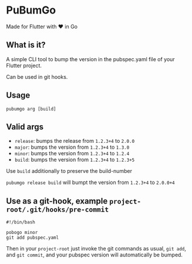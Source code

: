 # PuBumGo

Made for Flutter with ❤ in Go

## What is it?

A simple CLI tool to bump the version in the pubspec.yaml file of your Flutter project.

Can be used in git hooks.

## Usage

`pubumgo arg [build]`

## Valid args

- `release`: bumps the release from `1.2.3+4` to `2.0.0`
- `major`: bumps the version from `1.2.3+4` to `1.3.0`
- `minor`: bumps the version from `1.2.3+4` to `1.2.4`
- `build`: bumps the version from `1.2.3+4` to `1.2.3+5`

Use `build` additionally to preserve the build-number

`pubumgo release build` will bumpt the version from `1.2.3+4` to `2.0.0+4`

## Use as a git-hook, example `project-root/.git/hooks/pre-commit`

```
#!/bin/bash

pobogo minor
git add pubspec.yaml
```

Then in your `project-root` just invoke the git commands as usual, `git add`, and `git commit`, and your pubspec version will automatically be bumped.
